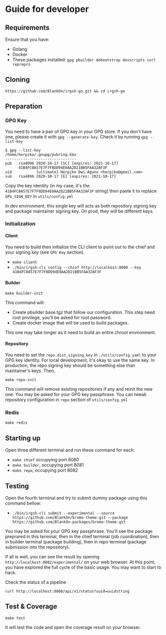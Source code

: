 # Guide for developer

## Requirements

Ensure that you have:
- Golang
- Docker
- These packages installed: `gpg pbuilder debootstrap devscripts curl reprepro`

## Cloning

`https://github.com/BlankOn/irgsh-go.git && cd irgsh-go`

## Preparation

### GPG Key

You need to have a pair of GPG key in your GPG store.  If you don't have one, please create it with `gpg --generate-key`. Check it by running `gpg --list-key`

```
$ gpg --list-key
/home/herpiko/.gnupg/pubring.kbx
--------------------------------
pub   rsa4096 2020-10-17 [SC] [expires: 2021-10-17]
      41B4FC0A57E7F7F8DD94E0AA2D21BB5FAA32AF3F
uid           [ultimate] Herpiko Dwi Aguno <herpiko@gmail.com>
sub   rsa4096 2020-10-17 [E] [expires: 2021-10-17]
```
Copy the key identity (in my case, it's the `41B4FC0A57E7F7F8DD94E0AA2D21BB5FAA32AF3F` string) then paste it to replace `GPG_SIGN_KEY` in `utils/config.yml`

In dev environment, this single key will acts as both repository signing key and package maintainer signing key. On prod, they will be different keys.

### Initialization

#### Client

You need to build then initialize the CLI client to point out to the chief and your signing key (see `GPG Key` section).

- `make client`
- `./bin/irgsh-cli config --chief http://localhost:8080 --key 41B4FC0A57E7F7F8DD94E0AA2D21BB5FAA32AF3F`

#### Builder

`make builder-init`

This command will:
- Create pbuilder base.tgz that follow our configuration. This step need root privilege, you'll be asked for root password.
- Create docker image that will be used to build packages.

This one may take longer as it need to build an entire chroot environment.

#### Repository

You need to set the `repo.dist_signing_key` in `./utils/config.yaml` to your GPG key identity. For local development, it's okay to use the same key. In production, the repo signing key should be something else than maintainer's keys. Then,

`make repo-init`

This command will remove existing repositories if any and reinit the new one. You may be asked for your GPG key passphrase. You can tweak repository configuration in `repo` section of `utils/config.yml`

### Redis

`make redis`

## Starting up

Open three different terminal and run these command for each:
- `make chief` occupying port 8080
- `make builder`, occupying port 8081
- `make repo`, occupying port 8082

## Testing

Open the fourth terminal and try to submit dummy package using this command bellow:

- `./bin/irgsh-cli submit --experimental --source https://github.com/BlankOn/bromo-theme.git --package https://github.com/BlankOn-packages/bromo-theme.git`

You may be asked for your GPG key passphrase. You'll see the package preprared in this terminal, then in the chief terminal (job coordination), then in builder terminal (package building), then in repo terminal (package submission into the repository).

If all is well, you can see the result by opening `http://localhost:8082/experimental/` on your web browser. At this point, you have explored the full cycle of the basic usage. You may want to start to hack.


Check the status of a pipeline

```
curl http://localhost:8080/api/v1/status?uuid=uuidstring
```

## Test & Coverage

```
make test
```

It will test the code and open the coverage result on your browser.
